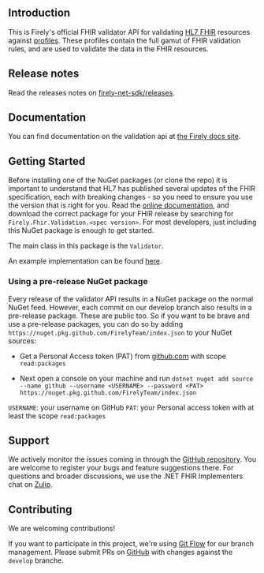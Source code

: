 ## Introduction ##
This is Firely's official FHIR validator API for validating [HL7 FHIR][fhir-spec] resources against [profiles][profiles].
These profiles contain the full gamut of FHIR validation rules, and are used to validate the data in the FHIR resources.

## Release notes ##
Read the releases notes on [firely-net-sdk/releases](https://github.com/FirelyTeam/firely-validator-api/releases).

## Documentation ##
You can find documentation on the validation api at [the Firely docs site][validator-docu].

## Getting Started ##
Before installing one of the NuGet packages (or clone the repo) it is important to understand that HL7 has published several updates of the FHIR specification, each with breaking changes - so you need to ensure you use the version that is right for you.
Read the [online documentation][validator-docu], and download the correct package for your FHIR release by searching for ``Firely.Fhir.Validation.<spec version>``. For most developers, just including this NuGet package is enough to get started. 

The main class in this package is the `Validator`.

An example implementation can be found [here][validator-demo].

### Using a pre-release NuGet package
Every release of the validator API results in a NuGet package on the normal NuGet feed. However, each commit on our develop branch also results in a pre-release package.
These are public too. So if you want to be brave and use a pre-release packages, you can do so by adding ```https://nuget.pkg.github.com/FirelyTeam/index.json``` to your NuGet sources:

- Get a Personal Access token (PAT) from [github.com][github-pat] with scope ```read:packages```

- Next open a console on your machine and run ```dotnet nuget add source --name github --username <USERNAME> --password <PAT> https://nuget.pkg.github.com/FirelyTeam/index.json```

```USERNAME```: your username on GitHub
```PAT```: your Personal access token with at least the scope ```read:packages```

## Support 
We actively monitor the issues coming in through the [GitHub repository][issues]. You are welcome to register your bugs and feature suggestions there. For questions and broader discussions, we use the .NET FHIR Implementers chat on [Zulip][netsdk-zulip].

## Contributing ##
We are welcoming contributions!

If you want to participate in this project, we're using [Git Flow][nvie] for our branch management. Please submit PRs on [GitHub][github] with changes against the `develop` branche.


[validator-docu]: https://docs.fire.ly/projects/Firely-NET-SDK/en/latest/validation/profile-validation.html#
[validator-demo]: https://github.com/FirelyTeam/Firely.Fhir.ValidationDemo
[netsdk-zulip]: https://chat.fhir.org/#narrow/stream/dotnet
[nvie]: http://nvie.com/posts/a-successful-git-branching-model/
[fhir-spec]: http://www.hl7.org/fhir
[profiles]: https://hl7.org/FHIR/profiling.html
[github-pat]: https://github.com/settings/apps
[github]: https://github.com/FirelyTeam/firely-validator-api
[issues]: https://github.com/FirelyTeam/firely-validator-api/issues